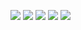 ![](2020-09-03-22-39-22.png)
![](2020-09-03-22-39-56.png)
![](2020-09-03-22-40-24.png)
![](2020-09-03-22-41-24.png)
![](2020-09-03-22-41-52.png)